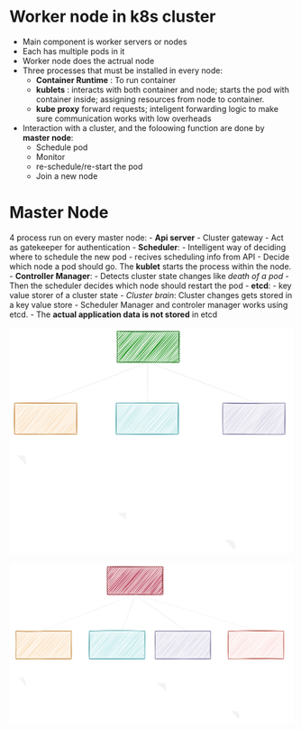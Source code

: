 # Worker node in k8s cluster
- Main component is worker servers or nodes
- Each has multiple pods in it
- Worker node does the actrual node
- Three processes that must be installed in every node:
	- **Container Runtime** : To run container
	- **kublets** : interacts with both container and node; starts the pod with container inside; assigning resources from node to container.
	- **kube proxy** forward requests; inteligent forwarding logic to make sure communication works with low overheads
- Interaction with a cluster,  and the foloowing function are done by **master node**:
	- Schedule pod
	- Monitor
	- re-schedule/re-start the pod
	- Join a new node



# Master Node
4 process run on every master node:
	- **Api server** 
		- Cluster gateway
		- Act as gatekeeper for authentication
	- **Scheduler**:
		- Intelligent way of deciding where to schedule the new pod
		- recives scheduling info from API
		- Decide which node a pod should go. The **kublet** starts the process within the node.
	- **Controller Manager**:
		-  Detects cluster state changes like *death of a pod*
		- Then the scheduler decides which node should restart the pod
	- **etcd**:
		- key value storer of a cluster state
		- *Cluster brain*: Cluster changes gets stored in a key value store
		- Scheduler Manager and controler manager works using etcd.
		- The **actual application data is not stored** in etcd


![worker_node_process](worker_node_process.svg)

![master_node_process](master_node_process.svg)